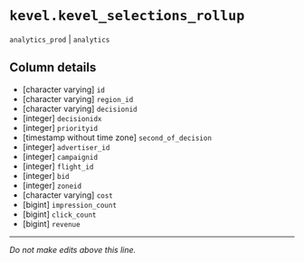 # `kevel.kevel_selections_rollup`
`analytics_prod` | `analytics`

## Column details
* [character varying] `id`
* [character varying] `region_id`
* [character varying] `decisionid`
* [integer]   `decisionidx`
* [integer]   `priorityid`
* [timestamp without time zone] `second_of_decision`
* [integer]   `advertiser_id`
* [integer]   `campaignid`
* [integer]   `flight_id`
* [integer]   `bid`
* [integer]   `zoneid`
* [character varying] `cost`
* [bigint]    `impression_count`
* [bigint]    `click_count`
* [bigint]    `revenue`

-------------------------------------------------------------------------------
*Do not make edits above this line.*
